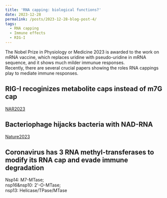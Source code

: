 ```yaml
---
title: 'RNA capping: biological functions?'
date: 2023-12-28
permalink: /posts/2023-12-28-blog-post-4/
tags:
  - RNA capping
  - Immune effects
  - RIG-I
---
```


The Nobel Prize in Physiology or Medicine 2023 is awarded to the work on mRNA vaccine, which replaces uridine with pseudo-uridine in mRNA sequence, and it shows much milder immunue responses.   
Recently, there are several crucial papers showing the roles RNA cappings play to mediate immune responses.

RIG-I recoginizes metabolite caps instead of m7G cap    
-----
[NAR2023](https://academic.oup.com/nar/article/51/15/8102/7199333)

Bacteriophage hijacks bacteria with NAD-RNA
-----
[Nature2023](https://www.nature.com/articles/s41586-023-06429-2)

Coronavirus has 3 RNA methyl-transferases to modify its RNA cap and evade immune degradation
------
Nsp14: M7-MTase;    
nsp16&nsp10: 2'-O-MTase;     
nsp13: Helicase/TPase/MTase
